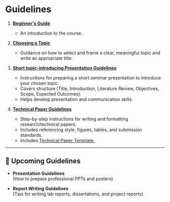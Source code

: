 # Guidelines

1. **[Beginner's Guide](Beginner_Guide.md)**  
   - An introduction to the course.      

2. **[Choosing a Topic](Choosing_a_topic.md)**  
   - Guidance on how to select and frame a clear, meaningful topic and write an appropriate title.
   
3. **[Short topic-introducing Presentation Guidelines](Short_Presentation_Guidelines.md)**

   - Instructions for preparing a short seminar presentation to introduce your chosen topic.
   - Covers structure (Title, Introduction, Literature Review, Objectives, Scope, Expected Outcomes).
   - Helps develop presentation and communication skills.

4. **[Technical Paper Guidelines](Technical_Paper_Guidelines.md)**  
   - Step-by-step instructions for writing and formatting research/technical papers.  
   - Includes referencing style, figures, tables, and submission standards.
   - Includes [Technical Paper Template.](Technical_Paper_Template.docx) 

---

## 📝 Upcoming Guidelines

- **Presentation Guidelines**  
  (How to prepare professional PPTs and posters)  

- **Report Writing Guidelines**  
  (Tips for writing lab reports, dissertations, and project reports)  

